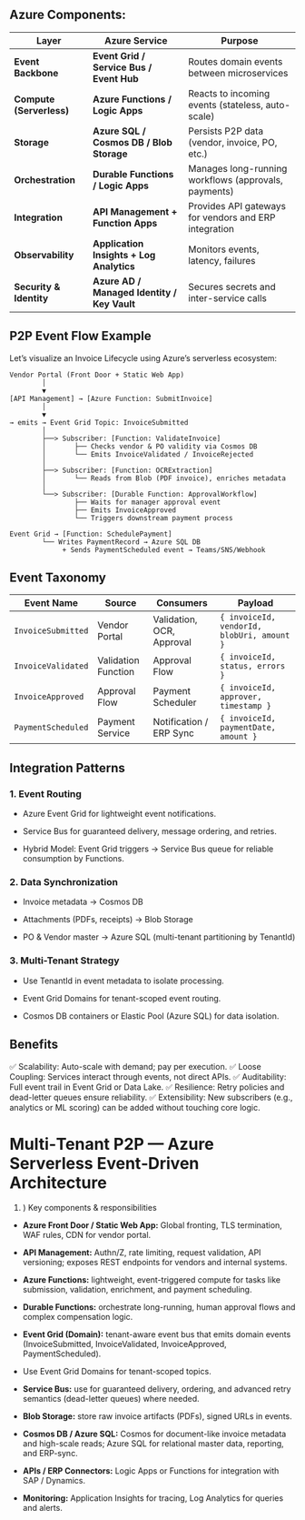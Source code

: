 ## Azure Components:

| Layer                    | Azure Service                               | Purpose                                               |
| ------------------------ | ------------------------------------------- | ----------------------------------------------------- |
| **Event Backbone**       | **Event Grid / Service Bus / Event Hub**    | Routes domain events between microservices            |
| **Compute (Serverless)** | **Azure Functions / Logic Apps**            | Reacts to incoming events (stateless, auto-scale)     |
| **Storage**              | **Azure SQL / Cosmos DB / Blob Storage**    | Persists P2P data (vendor, invoice, PO, etc.)         |
| **Orchestration**        | **Durable Functions / Logic Apps**          | Manages long-running workflows (approvals, payments)  |
| **Integration**          | **API Management + Function Apps**          | Provides API gateways for vendors and ERP integration |
| **Observability**        | **Application Insights + Log Analytics**    | Monitors events, latency, failures                    |
| **Security & Identity**  | **Azure AD / Managed Identity / Key Vault** | Secures secrets and inter-service calls               |

## P2P Event Flow Example

Let’s visualize an Invoice Lifecycle using Azure’s serverless ecosystem:

```
Vendor Portal (Front Door + Static Web App)
        │
        ▼
[API Management] → [Azure Function: SubmitInvoice]
        │
        ▼
→ emits → Event Grid Topic: InvoiceSubmitted
        │
        ├──> Subscriber: [Function: ValidateInvoice]
        │       ├── Checks vendor & PO validity via Cosmos DB
        │       └── Emits InvoiceValidated / InvoiceRejected
        │
        ├──> Subscriber: [Function: OCRExtraction]
        │       └── Reads from Blob (PDF invoice), enriches metadata
        │
        └──> Subscriber: [Durable Function: ApprovalWorkflow]
                ├── Waits for manager approval event
                ├── Emits InvoiceApproved
                └── Triggers downstream payment process

Event Grid → [Function: SchedulePayment]
        └── Writes PaymentRecord → Azure SQL DB
             + Sends PaymentScheduled event → Teams/SNS/Webhook

```

## Event Taxonomy

| Event Name         | Source              | Consumers                 | Payload                                    |
| ------------------ | ------------------- | ------------------------- | ------------------------------------------ |
| `InvoiceSubmitted` | Vendor Portal       | Validation, OCR, Approval | `{ invoiceId, vendorId, blobUri, amount }` |
| `InvoiceValidated` | Validation Function | Approval Flow             | `{ invoiceId, status, errors }`            |
| `InvoiceApproved`  | Approval Flow       | Payment Scheduler         | `{ invoiceId, approver, timestamp }`       |
| `PaymentScheduled` | Payment Service     | Notification / ERP Sync   | `{ invoiceId, paymentDate, amount }`       |

## Integration Patterns

### 1. Event Routing

- Azure Event Grid for lightweight event notifications.

- Service Bus for guaranteed delivery, message ordering, and retries.

- Hybrid Model: Event Grid triggers → Service Bus queue for reliable consumption by Functions.

### 2. Data Synchronization

- Invoice metadata → Cosmos DB

- Attachments (PDFs, receipts) → Blob Storage

- PO & Vendor master → Azure SQL (multi-tenant partitioning by TenantId)

### 3. Multi-Tenant Strategy

- Use TenantId in event metadata to isolate processing.

- Event Grid Domains for tenant-scoped event routing.

- Cosmos DB containers or Elastic Pool (Azure SQL) for data isolation.

## Benefits

✅ Scalability: Auto-scale with demand; pay per execution.
✅ Loose Coupling: Services interact through events, not direct APIs.
✅ Auditability: Full event trail in Event Grid or Data Lake.
✅ Resilience: Retry policies and dead-letter queues ensure reliability.
✅ Extensibility: New subscribers (e.g., analytics or ML scoring) can be added without touching core logic.

# Multi‑Tenant P2P — Azure Serverless Event‑Driven Architecture

1. ) Key components & responsibilities

- **Azure Front Door / Static Web App:** Global fronting, TLS termination, WAF rules, CDN for vendor portal.

- **API Management:** Authn/Z, rate limiting, request validation, API versioning; exposes REST endpoints for vendors and internal systems.

- **Azure Functions:** lightweight, event-triggered compute for tasks like submission, validation, enrichment, and payment scheduling.

- **Durable Functions:** orchestrate long-running, human approval flows and complex compensation logic.

- **Event Grid (Domain):** tenant-aware event bus that emits domain events (InvoiceSubmitted, InvoiceValidated, InvoiceApproved, PaymentScheduled).
- Use Event Grid Domains for tenant-scoped topics.

- **Service Bus:** use for guaranteed delivery, ordering, and advanced retry semantics (dead-letter queues) where needed.

- **Blob Storage:** store raw invoice artifacts (PDFs), signed URLs in events.

- **Cosmos DB / Azure SQL:** Cosmos for document-like invoice metadata and high-scale reads; Azure SQL for relational master data, reporting, and ERP-sync.

- **APIs / ERP Connectors:** Logic Apps or Functions for integration with SAP / Dynamics.

- **Monitoring:** Application Insights for tracing, Log Analytics for queries and alerts.


